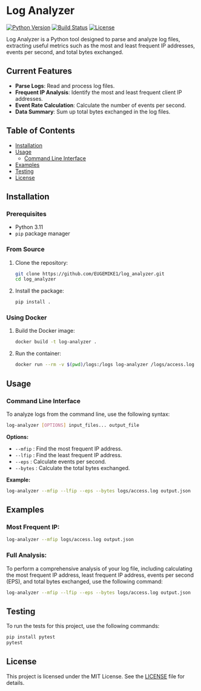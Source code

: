 # Log Analyzer

[![Python Version](https://img.shields.io/badge/python-3.11-blue.svg)](https://python.org)
[![Build Status](https://github.com/EUGEMIKE1/log_analyzer/actions/workflows/log_analyzer_ci.yml/badge.svg)](https://github.com/EUGEMIKE1/log_analyzer/actions)
[![License](https://img.shields.io/badge/license-MIT-green.svg)](https://opensource.org/licenses/MIT)

Log Analyzer is a Python tool designed to parse and analyze log files, extracting useful metrics such as the most and least frequent IP addresses, events per second, and total bytes exchanged.

## Current Features

- **Parse Logs**: Read and process log files.
- **Frequent IP Analysis**: Identify the most and least frequent client IP addresses.
- **Event Rate Calculation**: Calculate the number of events per second.
- **Data Summary**: Sum up total bytes exchanged in the log files.

## Table of Contents

- [Installation](#installation)
- [Usage](#usage)
  - [Command Line Interface](#command-line-interface)
- [Examples](#examples)
- [Testing](#testing)
- [License](#license)

## Installation

### Prerequisites

- Python 3.11
- `pip` package manager

### From Source

1. Clone the repository:

    ```bash
    git clone https://github.com/EUGEMIKE1/log_analyzer.git
    cd log_analyzer
    ```

2. Install the package:

    ```bash
    pip install .
    ```

### Using Docker

1. Build the Docker image:

    ```bash
    docker build -t log-analyzer .
    ```

2. Run the container:

    ```bash
    docker run --rm -v $(pwd)/logs:/logs log-analyzer /logs/access.log /logs/output.json --mfip --lfip --eps --bytes
    ```

## Usage

### Command Line Interface

To analyze logs from the command line, use the following syntax:

```bash
log-analyzer [OPTIONS] input_files... output_file
```
**Options:**

- `--mfip` : Find the most frequent IP address.
- `--lfip` : Find the least frequent IP address.
- `--eps`  : Calculate events per second.
- `--bytes` : Calculate the total bytes exchanged.

**Example:**

```bash
log-analyzer --mfip --lfip --eps --bytes logs/access.log output.json
```

## Examples

### Most Frequent IP:

```bash
log-analyzer --mfip logs/access.log output.json
```

### Full Analysis:

To perform a comprehensive analysis of your log file, including calculating the most frequent IP address, least frequent IP address, events per second (EPS), and total bytes exchanged, use the following command:

```bash
log-analyzer --mfip --lfip --eps --bytes logs/access.log output.json
```

## Testing

To run the tests for this project, use the following commands:
   
   ```bash
   pip install pytest
   pytest
   ```
## License

This project is licensed under the MIT License. See the [LICENSE](./LICENSE) file for details.

   

